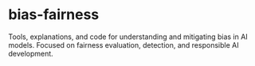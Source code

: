 # bias-fairness
Tools, explanations, and code for understanding and mitigating bias in AI models. Focused on fairness evaluation, detection, and responsible AI development.

